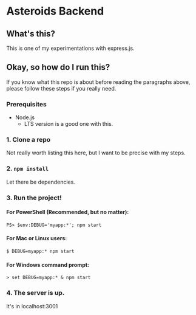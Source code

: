# Asteroids Backend

## What's this?

This is one of my experimentations with express.js.

## Okay, so how do I run this?

If you know what this repo is about before reading the paragraphs above, please follow these steps if you really need.

### Prerequisites

- Node.js
  - LTS version is a good one with this.

### 1. Clone a repo

Not really worth listing this here, but I want to be precise with my steps.

### 2. `npm install`

Let there be dependencies.

### 3. Run the project!

#### For PowerShell (Recommended, but no matter):

`PS> $env:DEBUG='myapp:*'; npm start`

#### For Mac or Linux users:

`$ DEBUG=myapp:* npm start`

#### For Windows command prompt:

`> set DEBUG=myapp:* & npm start`

### 4. The server is up.

It's in localhost:3001
